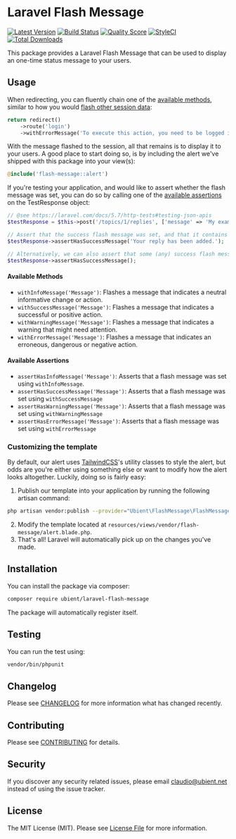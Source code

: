 # Laravel Flash Message

[![Latest Version](https://img.shields.io/github/release/ubient/laravel-flash-message.svg?style=flat-square)](https://github.com/ubient/laravel-flash-message/releases)
[![Build Status](https://img.shields.io/travis/ubient/laravel-flash-message/master.svg?style=flat-square)](https://travis-ci.org/ubient/laravel-flash-message)
[![Quality Score](https://img.shields.io/scrutinizer/g/ubient/laravel-flash-message.svg?style=flat-square)](https://scrutinizer-ci.com/g/ubient/laravel-flash-message)
[![StyleCI](https://styleci.io/repos/154986115/shield)](https://styleci.io/repos/154986115)
[![Total Downloads](https://img.shields.io/packagist/dt/ubient/laravel-flash-message.svg?style=flat-square)](https://packagist.org/packages/ubient/laravel-flash-message)

This package provides a Laravel Flash Message that can be used to display an one-time status message to your users.

## Usage

When redirecting, you can fluently chain one of the [available methods](#available-methods), similar to how you would [flash other session data](https://laravel.com/docs/5.7/redirects#redirecting-with-flashed-session-data):

```php
return redirect()
    ->route('login')
    ->withErrorMessage('To execute this action, you need to be logged in first.');
```

With the message flashed to the session, all that remains is to display it to your users.
A good place to start doing so, is by including the alert we've shipped with this package into your view(s):
```php
@include('flash-message::alert')
```

If you're testing your application, and would like to assert whether the flash message was set, you can do so
by calling one of the [available assertions](#available-assertions) on the TestResponse object:
```php
// @see https://laravel.com/docs/5.7/http-tests#testing-json-apis
$testResponse = $this->post('/topics/1/replies', ['message' => 'My example reply']);

// Assert that the success flash message was set, and that it contains the expected message:
$testResponse->assertHasSuccessMessage('Your reply has been added.');

// Alternatively, we can also assert that some (any) success flash message was set:
$testResponse->assertHasSuccessMessage();
```

#### Available Methods

- `withInfoMessage('Message')`: Flashes a message that indicates a neutral informative change or action.
- `withSuccessMessage('Message')`: Flashes a message that indicates a successful or positive action.
- `withWarningMessage('Message')`: Flashes a message that indicates a warning that might need attention.
- `withErrorMessage('Message')`: Flashes a message that indicates an erroneous, dangerous or negative action.

#### Available Assertions

- `assertHasInfoMessage('Message')`: Asserts that a flash message was set using `withInfoMessage`.
- `assertHasSuccessMessage('Message')`: Asserts that a flash message was set using `withSuccessMessage`
- `assertHasWarningMessage('Message')`: Asserts that a flash message was set using `withWarningMessage`
- `assertHasErrorMessage('Message')`: Asserts that a flash message was set using `withErrorMessage`

### Customizing the template
By default, our alert uses [TailwindCSS](https://github.com/tailwindcss/tailwindcss)'s utility classes to style the alert,
but odds are you're either using something else or want to modify how the alert looks altogether.
Luckily, doing so is fairly easy:

1. Publish our template into your application by running the following artisan command:
```bash
php artisan vendor:publish --provider="Ubient\FlashMessage\FlashMessageServiceProvider"
```
2. Modify the template located at `resources/views/vendor/flash-message/alert.blade.php`.
3. That's all! Laravel will automatically pick up on the changes you've made.


## Installation

You can install the package via composer:

```bash
composer require ubient/laravel-flash-message
```

The package will automatically register itself.

## Testing

You can run the test using:

``` bash
vendor/bin/phpunit
```

## Changelog

Please see [CHANGELOG](CHANGELOG.md) for more information what has changed recently.

## Contributing

Please see [CONTRIBUTING](CONTRIBUTING.md) for details.

## Security

If you discover any security related issues, please email claudio@ubient.net instead of using the issue tracker.

## License

The MIT License (MIT). Please see [License File](LICENSE.md) for more information.
